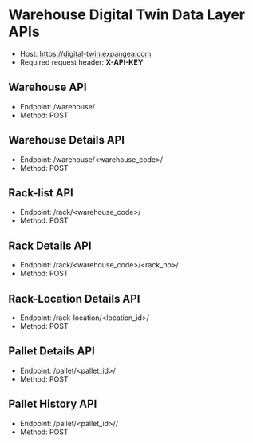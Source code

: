 # Warehouse Digital Twin Data Layer APIs

- Host: https://digital-twin.expangea.com
- Required request header: **X-API-KEY**

## Warehouse API
- Endpoint: /warehouse/
- Method: POST

## Warehouse Details API
- Endpoint: /warehouse/<warehouse_code>/
- Method: POST

## Rack-list API
- Endpoint: /rack/<warehouse_code>/
- Method: POST

## Rack Details API
- Endpoint: /rack/<warehouse_code>/<rack_no>/
- Method: POST

## Rack-Location Details API
- Endpoint: /rack-location/<location_id>/
- Method: POST

## Pallet Details API
- Endpoint: /pallet/<pallet_id>/
- Method: POST

## Pallet History API
- Endpoint: /pallet/<pallet_id>/<days>/
- Method: POST

